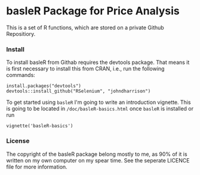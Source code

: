 basleR Package for Price Analysis
=================================

This is a set of R functions, which are stored on a private Github Repositiory. 

### Install 

To install basleR from Githab requires the devtools package. That means it is first
necessary to install this from CRAN, i.e., run the following commands:

```
install.packages("devtools")
devtools::install_github("RSelenium", "johndharrison")
```

To get started using `basleR` I'm going to write an introduction vignette. This 
is going to be located in `/doc/basleR-basics.html` once `basleR` is installed or run

```
vignette('basleR-basics')
```

### License

The copyright of the basleR package belong mostly to me, as 90% of it is written
on my own computer on my spear time. See the seperate LICENCE file for more information. 